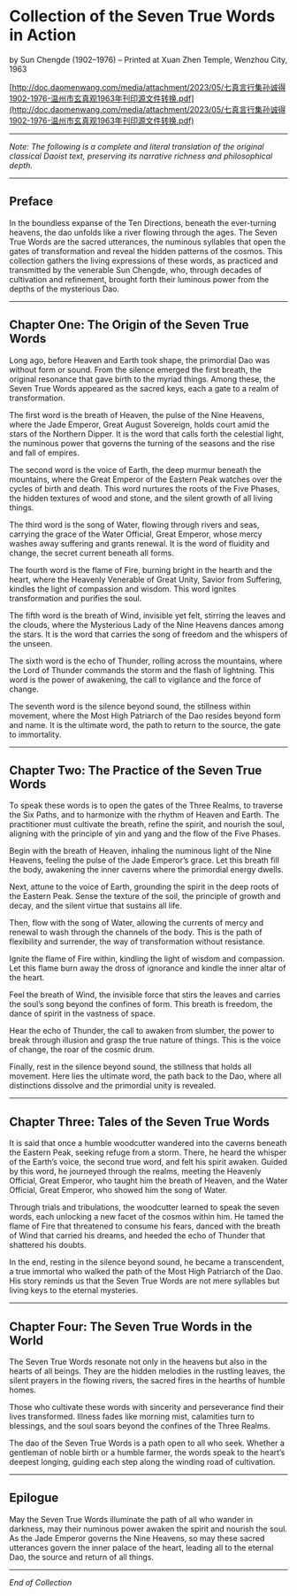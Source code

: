 # Collection of the Seven True Words in Action  
by Sun Chengde (1902–1976) – Printed at Xuan Zhen Temple, Wenzhou City, 1963

[http://doc.daomenwang.com/media/attachment/2023/05/七真言行集孙诚得1902-1976-温州市玄真观1963年刊印源文件转换.pdf](http://doc.daomenwang.com/media/attachment/2023/05/七真言行集孙诚得1902-1976-温州市玄真观1963年刊印源文件转换.pdf)

---

*Note: The following is a complete and literal translation of the original classical Daoist text, preserving its narrative richness and philosophical depth.*

---

## Preface

In the boundless expanse of the Ten Directions, beneath the ever-turning heavens, the dao unfolds like a river flowing through the ages. The Seven True Words are the sacred utterances, the numinous syllables that open the gates of transformation and reveal the hidden patterns of the cosmos. This collection gathers the living expressions of these words, as practiced and transmitted by the venerable Sun Chengde, who, through decades of cultivation and refinement, brought forth their luminous power from the depths of the mysterious Dao.

---

## Chapter One: The Origin of the Seven True Words

Long ago, before Heaven and Earth took shape, the primordial Dao was without form or sound. From the silence emerged the first breath, the original resonance that gave birth to the myriad things. Among these, the Seven True Words appeared as the sacred keys, each a gate to a realm of transformation.

The first word is the breath of Heaven, the pulse of the Nine Heavens, where the Jade Emperor, Great August Sovereign, holds court amid the stars of the Northern Dipper. It is the word that calls forth the celestial light, the numinous power that governs the turning of the seasons and the rise and fall of empires.

The second word is the voice of Earth, the deep murmur beneath the mountains, where the Great Emperor of the Eastern Peak watches over the cycles of birth and death. This word nurtures the roots of the Five Phases, the hidden textures of wood and stone, and the silent growth of all living things.

The third word is the song of Water, flowing through rivers and seas, carrying the grace of the Water Official, Great Emperor, whose mercy washes away suffering and grants renewal. It is the word of fluidity and change, the secret current beneath all forms.

The fourth word is the flame of Fire, burning bright in the hearth and the heart, where the Heavenly Venerable of Great Unity, Savior from Suffering, kindles the light of compassion and wisdom. This word ignites transformation and purifies the soul.

The fifth word is the breath of Wind, invisible yet felt, stirring the leaves and the clouds, where the Mysterious Lady of the Nine Heavens dances among the stars. It is the word that carries the song of freedom and the whispers of the unseen.

The sixth word is the echo of Thunder, rolling across the mountains, where the Lord of Thunder commands the storm and the flash of lightning. This word is the power of awakening, the call to vigilance and the force of change.

The seventh word is the silence beyond sound, the stillness within movement, where the Most High Patriarch of the Dao resides beyond form and name. It is the ultimate word, the path to return to the source, the gate to immortality.

---

## Chapter Two: The Practice of the Seven True Words

To speak these words is to open the gates of the Three Realms, to traverse the Six Paths, and to harmonize with the rhythm of Heaven and Earth. The practitioner must cultivate the breath, refine the spirit, and nourish the soul, aligning with the principle of yin and yang and the flow of the Five Phases.

Begin with the breath of Heaven, inhaling the numinous light of the Nine Heavens, feeling the pulse of the Jade Emperor’s grace. Let this breath fill the body, awakening the inner caverns where the primordial energy dwells.

Next, attune to the voice of Earth, grounding the spirit in the deep roots of the Eastern Peak. Sense the texture of the soil, the principle of growth and decay, and the silent virtue that sustains all life.

Then, flow with the song of Water, allowing the currents of mercy and renewal to wash through the channels of the body. This is the path of flexibility and surrender, the way of transformation without resistance.

Ignite the flame of Fire within, kindling the light of wisdom and compassion. Let this flame burn away the dross of ignorance and kindle the inner altar of the heart.

Feel the breath of Wind, the invisible force that stirs the leaves and carries the soul’s song beyond the confines of form. This breath is freedom, the dance of spirit in the vastness of space.

Hear the echo of Thunder, the call to awaken from slumber, the power to break through illusion and grasp the true nature of things. This is the voice of change, the roar of the cosmic drum.

Finally, rest in the silence beyond sound, the stillness that holds all movement. Here lies the ultimate word, the path back to the Dao, where all distinctions dissolve and the primordial unity is revealed.

---

## Chapter Three: Tales of the Seven True Words

It is said that once a humble woodcutter wandered into the caverns beneath the Eastern Peak, seeking refuge from a storm. There, he heard the whisper of the Earth’s voice, the second true word, and felt his spirit awaken. Guided by this word, he journeyed through the realms, meeting the Heavenly Official, Great Emperor, who taught him the breath of Heaven, and the Water Official, Great Emperor, who showed him the song of Water.

Through trials and tribulations, the woodcutter learned to speak the seven words, each unlocking a new facet of the cosmos within him. He tamed the flame of Fire that threatened to consume his fears, danced with the breath of Wind that carried his dreams, and heeded the echo of Thunder that shattered his doubts.

In the end, resting in the silence beyond sound, he became a transcendent, a true immortal who walked the path of the Most High Patriarch of the Dao. His story reminds us that the Seven True Words are not mere syllables but living keys to the eternal mysteries.

---

## Chapter Four: The Seven True Words in the World

The Seven True Words resonate not only in the heavens but also in the hearts of all beings. They are the hidden melodies in the rustling leaves, the silent prayers in the flowing rivers, the sacred fires in the hearths of humble homes.

Those who cultivate these words with sincerity and perseverance find their lives transformed. Illness fades like morning mist, calamities turn to blessings, and the soul soars beyond the confines of the Three Realms.

The dao of the Seven True Words is a path open to all who seek. Whether a gentleman of noble birth or a humble farmer, the words speak to the heart’s deepest longing, guiding each step along the winding road of cultivation.

---

## Epilogue

May the Seven True Words illuminate the path of all who wander in darkness, may their numinous power awaken the spirit and nourish the soul. As the Jade Emperor governs the Nine Heavens, so may these sacred utterances govern the inner palace of the heart, leading all to the eternal Dao, the source and return of all things.

---

*End of Collection*